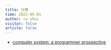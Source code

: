 ```yaml
---
title: 分类
time: 2021-05-01
author: ru shui
visitor: false
article: false
---
```


- [computer system: a programmer prospective](./csapp/README.md)